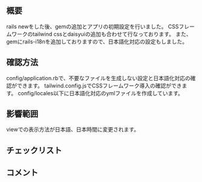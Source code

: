 ## 概要
rails newをした後、gemの追加とアプリの初期設定を行いました。
CSSフレームワークのtailwind cssとdaisyuiの追加も合わせて行なっております。
また、gemにrails-i18nを追加しておりますので、日本語化対応の設定もしました。
## 確認方法
config/application.rbで、不要なファイルを生成しない設定と日本語化対応の確認ができます。
tailwind.config.jsでCSSフレームワーク導入の確認ができます。
config/locales以下に日本語化対応のymlファイルを作成しています。
## 影響範囲
viewでの表示方法が日本語、日本時間に変更されます。
## チェックリスト

## コメント